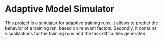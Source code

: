# Adaptive Model Simulator

This project is a simulator for adaptive training runs. It allows to predict the behavior of a training run, based on relevant factors. Secondly, it contains visualizations for the training runs and the task difficulties generated.
